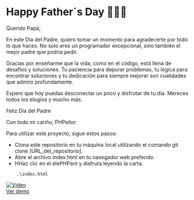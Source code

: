 # Happy Father´s Day 👔👨‍👧
Querido Papá,

En este Día del Padre, quiero tomar un momento para agradecerte por todo lo que haces. No solo eres un programador excepcional, sino también el mejor padre que podría pedir.

Gracias por enseñarme que la vida, como en el código, está llena de desafíos y soluciones. Tu paciencia para depurar problemas, tu lógica para encontrar soluciones y tu dedicación para siempre mejorar son cualidades que admiro profundamente.

Espero que hoy puedas desconectar un poco y disfrutar de tu día. Mereces todos los elogios y mucho más.

Feliz Día del Padre

Con todo mi cariño, PHPeitor

Para utilizar este proyecto, sigue estos pasos:

- Clona este repositorio en tu máquina local utilizando el comando git clone [URL_del_repositorio].
- Abre el archivo index.html en tu navegador web preferido.
- HHaz clic en el elePHPant y disfruta leyendo la carta.

```
    .\index.html
```

[![Video](https://img.youtube.com/vi/WhY9uj90Uxw/0.jpg)](https://www.youtube.com/watch?v=WhY9uj90Uxw)  
[Ver demo](https://www.youtube.com/watch?v=WhY9uj90Uxw)
